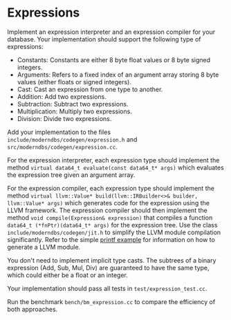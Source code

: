 # Expressions

Implement an expression interpreter and an expression compiler for your database.
Your implementation should support the following type of expressions:

* Constants: Constants are either 8 byte float values or 8 byte signed integers.
* Arguments: Refers to a fixed index of an argument array storing 8 byte values (either floats or signed integers).
* Cast: Cast an expression from one type to another.
* Addition: Add two expressions.
* Subtraction: Subtract two expressions.
* Multiplication: Multiply two expressions.
* Division: Divide two expressions.

Add your implementation to the files `include/moderndbs/codegen/expression.h` and `src/moderndbs/codegen/expression.cc`.

For the expression interpreter, each expression type should implement the method `virtual data64_t evaluate(const data64_t* args)` which evaluates the expression tree given an argument array.

For the expression compiler, each expression type should implement the method `virtual llvm::Value* build(llvm::IRBuilder<>& builder, llvm::Value* args)` which generates code for the expression using the LLVM framework.
The expression compiler should then implement the method `void compile(Expression& expression)` that compiles a function `data64_t (*fnPtr)(data64_t* args)` for the expression tree.
Use the class `include/moderndbs/codegen/jit.h` to simplify the LLVM module compilation significantly.
Refer to the simple [printf example](src/codegen/printf.cc) for information on how to generate a LLVM module.

You don't need to implement implicit type casts.
The subtrees of a binary expression (Add, Sub, Mul, Div) are guaranteed to have the same type, which could either be a float or an integer.

Your implementation should pass all tests in `test/expression_test.cc`.

Run the benchmark `bench/bm_expression.cc` to compare the efficiency of both approaches.

